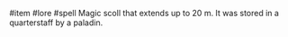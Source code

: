 #item #lore #spell 
Magic scoll that extends up to 20 m. It was stored in a quarterstaff by a paladin.